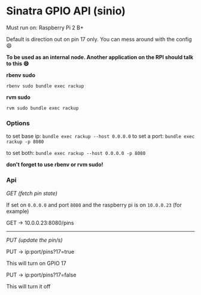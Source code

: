 # Sinatra GPIO API (sinio)

Must run on: Raspberry Pi 2 B+

Default is direction out on pin 17 only. You can mess around with the config :smile:

**To be used as an internal node. Another application on the RPI should talk to this :smile:**

**rbenv sudo**

`rbenv sudo bundle exec rackup`

**rvm sudo**

`rvm sudo bundle exec rackup`

### Options

to set base ip: `bundle exec rackup --host 0.0.0.0`
to set a port: `bundle exec rackup -p 8080`

to set both: `bundle exec rackup --host 0.0.0.0 -p 8080`

**don't forget to use rbenv or rvm sudo!**

### Api

*GET (fetch pin state)*

If set on `0.0.0.0` and port `8080` and the raspberry pi is on `10.0.0.23` (for example)

GET -> 10.0.0.23:8080/pins

***

*PUT (update the pin/s)*

PUT -> ip:port/pins?17=true

This will turn on GPIO 17

PUT -> ip:port/pins?17=false

This will turn it off

